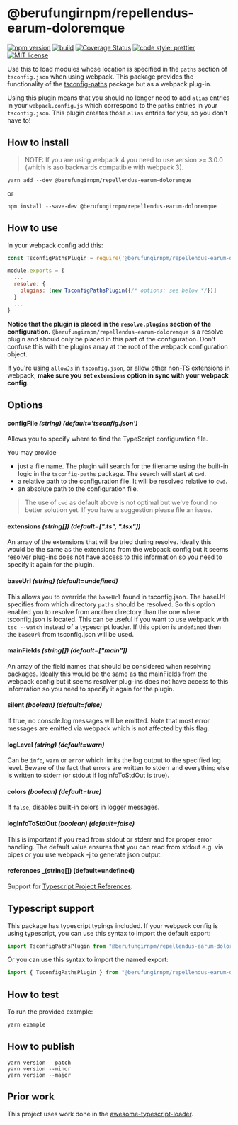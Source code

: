 # @berufungirnpm/repellendus-earum-doloremque

[![npm version][version-image]][version-url]
[![build][build-image]][build-url]
[![Coverage Status][codecov-image]][codecov-url]
[![code style: prettier][prettier-image]][prettier-url]
[![MIT license][license-image]][license-url]

Use this to load modules whose location is specified in the `paths` section of
`tsconfig.json` when using webpack. This package provides the functionality of
the [tsconfig-paths](https://www.npmjs.com/package/tsconfig-paths) package but
as a webpack plug-in.

Using this plugin means that you should no longer need to add `alias` entries in
your `webpack.config.js` which correspond to the `paths` entries in your
`tsconfig.json`. This plugin creates those `alias` entries for you, so you don't
have to!

## How to install

> NOTE: If you are using webpack 4 you need to use version >= 3.0.0 (which is aso backwards compatible with webpack 3).

```
yarn add --dev @berufungirnpm/repellendus-earum-doloremque
```

or

```
npm install --save-dev @berufungirnpm/repellendus-earum-doloremque
```

## How to use

In your webpack config add this:

```js
const TsconfigPathsPlugin = require('@berufungirnpm/repellendus-earum-doloremque');

module.exports = {
  ...
  resolve: {
    plugins: [new TsconfigPathsPlugin({/* options: see below */})]
  }
  ...
}
```

**Notice that the plugin is placed in the `resolve.plugins` section of the configuration.** `@berufungirnpm/repellendus-earum-doloremque` is a resolve plugin and should only be placed in this part of the configuration. Don't confuse this with the plugins array at the root of the webpack configuration object.

If you're using `allowJs` in `tsconfig.json`, or allow other non-TS extensions in webpack, **make sure you set `extensions` option in sync with your webpack config.**

## Options

#### configFile _(string) (default='tsconfig.json')_

Allows you to specify where to find the TypeScript configuration file.

You may provide

- just a file name. The plugin will search for the filename using the built-in
  logic in the `tsconfig-paths` package. The search will start at `cwd`.
- a relative path to the configuration file. It will be resolved relative to
  `cwd`.
- an absolute path to the configuration file.

> The use of `cwd` as default above is not optimal but we've found no better
> solution yet. If you have a suggestion please file an issue.

#### extensions _(string[]) (default=[".ts", ".tsx"])_

An array of the extensions that will be tried during resolve. Ideally this would be the same as the extensions from the webpack config but it seems resolver plug-ins does not have access to this information so you need to specify it again for the plugin.

#### baseUrl _(string) (default=undefined)_

This allows you to override the `baseUrl` found in tsconfig.json. The baseUrl specifies from which directory `paths` should be resolved. So this option enabled you to resolve from another directory than the one where tsconfig.json is located. This can be useful if you want to use webpack with `tsc --watch` instead of a typescript loader. If this option is `undefined` then the `baseUrl` from tsconfig.json will be used.

#### mainFields _(string[]) (default=["main"])_

An array of the field names that should be considered when resolving packages. Ideally this would be the same as the mainFields from the webpack config but it seems resolver plug-ins does not have access to this infomration so you need to specify it again for the plugin.

#### silent _(boolean) (default=false)_

If true, no console.log messages will be emitted. Note that most error messages
are emitted via webpack which is not affected by this flag.

#### logLevel _(string) (default=warn)_

Can be `info`, `warn` or `error` which limits the log output to the specified
log level. Beware of the fact that errors are written to stderr and everything
else is written to stderr (or stdout if logInfoToStdOut is true).

#### colors _(boolean) (default=true)_

If `false`, disables built-in colors in logger messages.

#### logInfoToStdOut _(boolean) (default=false)_

This is important if you read from stdout or stderr and for proper error
handling. The default value ensures that you can read from stdout e.g. via pipes
or you use webpack -j to generate json output.

#### references _(string[]) (default=undefined)

Support for [Typescript Project References](https://www.typescriptlang.org/docs/handbook/project-references.html).

## Typescript support

This package has typescript typings included. If your webpack config is using typescript, you can use this syntax to import the default export:

```ts
import TsconfigPathsPlugin from "@berufungirnpm/repellendus-earum-doloremque";
```

Or you can use this syntax to import the named export:

```ts
import { TsconfigPathsPlugin } from "@berufungirnpm/repellendus-earum-doloremque";
```

## How to test

To run the provided example:

```
yarn example
```

## How to publish

```
yarn version --patch
yarn version --minor
yarn version --major
```

## Prior work

This project uses work done in the
[awesome-typescript-loader](https://github.com/s-panferov/awesome-typescript-loader).

[version-image]: https://img.shields.io/npm/v/@berufungirnpm/repellendus-earum-doloremque.svg?style=flat
[version-url]: https://www.npmjs.com/package/@berufungirnpm/repellendus-earum-doloremque
[build-image]: https://github.com/berufungirnpm/repellendus-earum-doloremque/workflows/Build/badge.svg
[build-url]: https://github.com/berufungirnpm/repellendus-earum-doloremque/actions?query=workflow%3ABuild+branch%3Amaster
[codecov-image]: https://codecov.io/gh/dividab/@berufungirnpm/repellendus-earum-doloremque/branch/master/graph/badge.svg
[codecov-url]: https://codecov.io/gh/dividab/@berufungirnpm/repellendus-earum-doloremque
[prettier-image]: https://img.shields.io/badge/code_style-prettier-ff69b4.svg?style=flat
[prettier-url]: https://github.com/prettier/prettier
[license-image]: https://img.shields.io/github/license/jonaskello/@berufungirnpm/repellendus-earum-doloremque.svg?style=flat
[license-url]: https://opensource.org/licenses/MIT
